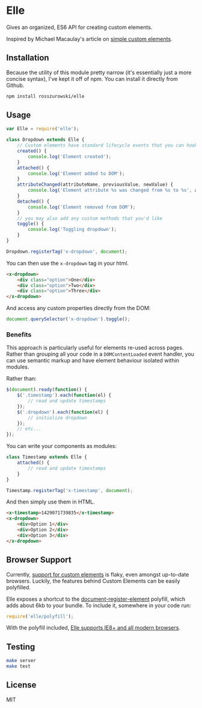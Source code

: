# Elle

Gives an organized, ES6 API for creating custom elements.

Inspired by Michael Macaulay's article on [simple custom elements](http://michaelmac.org/semantic-ui,/custom-elements,/ampersand,/backbone/2015/04/08/custom-elements-to-solve-simple-problems.html).

## Installation

Because the utility of this module pretty narrow (it's essentially just a more concise syntax), I've kept it off of npm. You can install it directly from Github.

```bash
npm install rosszurowski/elle
```

## Usage

```js
var Elle = require('elle');

class Dropdown extends Elle {
	// Custom elements have standard lifecycle events that you can hook into
	created() {
		console.log('Element created');
	}
	attached() {
		console.log('Element added to DOM');
	}
	attributeChanged(attributeName, previousValue, newValue) {
		console.log('Element attribute %s was changed from %s to %s', attributeName, previousValue, newValue);
	}
	detached() {
		console.log('Element removed from DOM');
	}
	// you may also add any custom methods that you'd like
	toggle() {
		console.log('Toggling dropdown');
	}
}

Dropdown.registerTag('x-dropdown', document);
```

You can then use the `x-dropdown` tag in your html.

```html
<x-dropdown>
	<div class="option">One</div>
	<div class="option">Two</div>
	<div class="option">Three</div>
</x-dropdown>
```

And access any custom properties directly from the DOM:

```js
document.querySelector('x-dropdown').toggle();
```

### Benefits 

This approach is particularly useful for elements re-used across pages. Rather than grouping all your code in a `DOMContentLoaded` event handler, you can use semantic markup and have element behaviour isolated within modules.

Rather than:
```js
$(document).ready(function() {
	$('.timestamp').each(function(el) {
		// read and update timestamps
	});
	$('.dropdown').each(function(el) {
		// initialize dropdown
	});
	// etc...
});
```

You can write your components as modules:

```js
class Timestamp extends Elle {
	attached() {
		// read and update timestamps
	}
}

Timestamp.registerTag('x-timestamp', document);
```

And then simply use them in HTML.

```html
<x-timestamp>1429071739835</x-timestamp>
<x-dropdown>
	<div>Option 1</div>
	<div>Option 2</div>
	<div>Option 3</div>
</x-dropdown>
```


## Browser Support

Currently, [support for custom elements](http://caniuse.com/#feat=custom-elements) is flaky, even amongst up-to-date browsers. Luckily, the features behind Custom Elements can be easily polyfilled.

Elle exposes a shortcut to the [document-register-element](https://www.npmjs.com/package/document-register-element) polyfill, which adds about 6kb to your bundle. To include it, somewhere in your code run:

```js
require('elle/polyfill');
```

With the polyfill included, [Elle supports IE8+ and all modern browsers](https://www.npmjs.com/package/document-register-element#tested-on).

## Testing

```bash
make server
make test
```

## License

MIT
